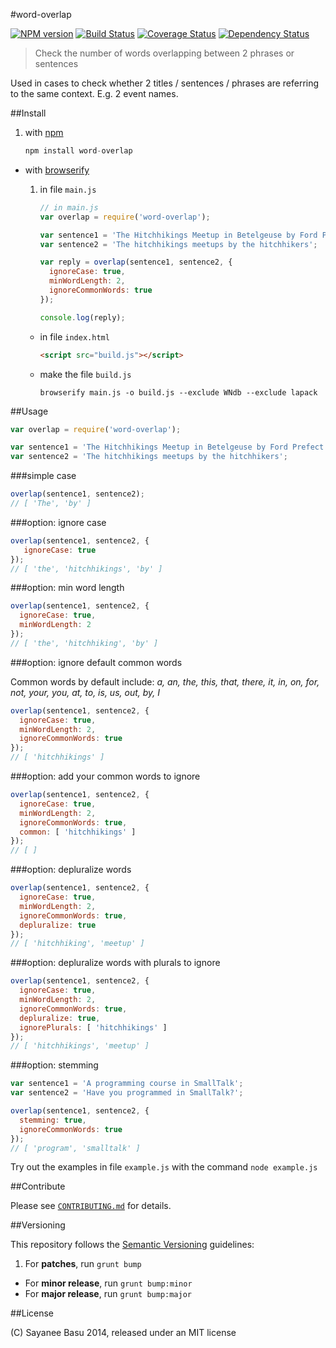#word-overlap

[![NPM version](https://badge.fury.io/js/word-overlap.svg)](http://badge.fury.io/js/word-overlap) [![Build Status](https://travis-ci.org/sayanee/word-overlap.svg?branch=master)](https://travis-ci.org/sayanee/word-overlap) [![Coverage Status](https://img.shields.io/coveralls/sayanee/word-overlap.svg)](https://coveralls.io/r/sayanee/word-overlap) [![Dependency Status](https://gemnasium.com/sayanee/word-overlap.svg)](https://gemnasium.com/sayanee/word-overlap)

> Check the number of words overlapping between 2 phrases or sentences

Used in cases to check whether 2 titles / sentences / phrases are referring to the same context. E.g. 2 event names.


##Install

1. with [npm](https://www.npmjs.org/)
 
	```js
	npm install word-overlap
	```
- with [browserify](http://browserify.org/)
	1. in file `main.js`

		```js
		// in main.js
		var overlap = require('word-overlap');
		
		var sentence1 = 'The Hitchhikings Meetup in Betelgeuse by Ford Prefect';
		var sentence2 = 'The hitchhikings meetups by the hitchhikers';
		
		var reply = overlap(sentence1, sentence2, {
		  ignoreCase: true,
		  minWordLength: 2,
		  ignoreCommonWords: true
		});
		
		console.log(reply);
		```
	- in file `index.html`
	
		```html
		<script src="build.js"></script>
		```
	- make the file `build.js`
	
		```shell
		browserify main.js -o build.js --exclude WNdb --exclude lapack
		```



##Usage

```js
var overlap = require('word-overlap');

var sentence1 = 'The Hitchhikings Meetup in Betelgeuse by Ford Prefect';
var sentence2 = 'The hitchhikings meetups by the hitchhikers';
```

###simple case

```js
overlap(sentence1, sentence2);
// [ 'The', 'by' ]
```

###option: ignore case

```js
overlap(sentence1, sentence2, {
   ignoreCase: true
});
// [ 'the', 'hitchhikings', 'by' ]
```

###option: min word length

```js
overlap(sentence1, sentence2, {
  ignoreCase: true,
  minWordLength: 2
});
// [ 'the', 'hitchhiking', 'by' ]
```

###option: ignore default common words

Common words by default include: *a, an, the, this, that, there, it, in, on, for, not, your, you, at,
to, is, us, out, by, I*

```js
overlap(sentence1, sentence2, {
  ignoreCase: true,
  minWordLength: 2,
  ignoreCommonWords: true
});
// [ 'hitchhikings' ]
```

###option: add your common words to ignore

```js
overlap(sentence1, sentence2, {
  ignoreCase: true,
  minWordLength: 2,
  ignoreCommonWords: true,
  common: [ 'hitchhikings' ]
});
// [ ]
```

###option: depluralize words

```js
overlap(sentence1, sentence2, {
  ignoreCase: true,
  minWordLength: 2,
  ignoreCommonWords: true,
  depluralize: true
});
// [ 'hitchhiking', 'meetup' ]
```

###option: depluralize words with plurals to ignore

```js
overlap(sentence1, sentence2, {
  ignoreCase: true,
  minWordLength: 2,
  ignoreCommonWords: true,
  depluralize: true,
  ignorePlurals: [ 'hitchhikings' ]
});
// [ 'hitchhikings', 'meetup' ]
```

###option: stemming

```js
var sentence1 = 'A programming course in SmallTalk';
var sentence2 = 'Have you programmed in SmallTalk?';

overlap(sentence1, sentence2, {
  stemming: true,
  ignoreCommonWords: true
});
// [ 'program', 'smalltalk' ]
```

Try out the examples in file `example.js` with the command `node example.js`

##Contribute

Please see [`CONTRIBUTING.md`](CONTRIBUTING.md) for details.

##Versioning

This repository follows the [Semantic Versioning](http://semver.org/) guidelines:

1. For **patches**, run `grunt bump`
- For **minor release**, run `grunt bump:minor`
- For **major release**, run `grunt bump:major`

##License

(C) Sayanee Basu 2014, released under an MIT license
